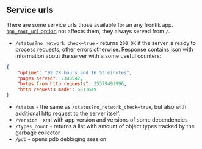 ## Service urls

There are some service urls those available for an any frontik app.
[`app_root_url` option](config.md#app_root_url) not affects them, they always served from `/`.

* `/status?no_network_check=true` - returns `200 OK` if the server is ready to process requests, other errors otherwise.
  Response contains json with information about the server with a some useful counters:
```json
{
    "uptime": "99.28 hours and 16.53 minutes",
    "pages served": 2386542,
    "bytes from http requests": 25379492996,
    "http requests made": 5811649
}
```
* `/status` - the same as `/status?no_network_check=true`, but also with additional http request to the server itself.
* `/version` - xml with app version and versions of some dependencies
* `/types_count` - returns a list with amount of object types tracked by the garbage collector
* `/pdb` - opens pdb debbiging session
